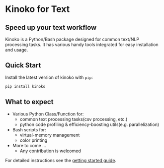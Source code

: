# Kinoko for Text

## Speed up your text workflow

Kinoko is a Python/Bash package designed for common text/NLP processing tasks.
It has various handy tools integrated for easy installation and usage.

## Quick Start

Install the latest version of kinoko with `pip`:

```bash
pip install kinoko
```

## What to expect

- Various Python Class/Function for:
    - common text processing tasks(csv processing, etc.)
    - python code profiling & efficiency-boosting utils(e.g. parallelization)
- Bash scripts for:
    - virtual-memory management
    - color printing
- More to come ...
    - Any contribution is welcomed

For detailed instructions see the [getting started guide](getting-started.md).
